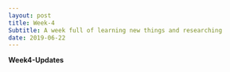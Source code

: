 ```yaml
---
layout: post
title: Week-4
Subtitle: A week full of learning new things and researching
date: 2019-06-22
---	
```


**Week4-Updates**
